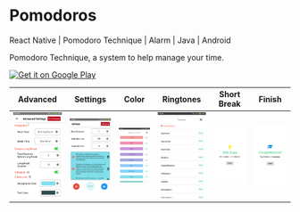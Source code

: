 # Pomodoros
React Native | Pomodoro Technique | Alarm | Java | Android

Pomodoro Technique, a system to help manage your time.

[<img src="https://play.google.com/intl/en_us/badges/images/generic/en_badge_web_generic.png"
      alt="Get it on Google Play"
      height="80">](https://play.google.com/store/apps/details?id=com.pomodoros)

Advanced | Settings | Color | Ringtones | Short Break | Finish
------------- | ------------- | ------------- | ------------- | ------------- | -------------
![Advanced Settings](https://github.com/hoangson1024/Pomodoros/blob/master/23146513_1488824974546828_1746187612_n.png?raw=true) | ![Express yourself](https://github.com/hoangson1024/Pomodoros/blob/master/23163512_1488825014546824_1302980898_n.png?raw=true) | ![Color capture](https://github.com/hoangson1024/Pomodoros/blob/master/23114888_1488825034546822_1494803744_n.png?raw=true) | ![Tongue twister](https://github.com/hoangson1024/Pomodoros/blob/master/23146445_1488825024546823_2078945491_n.png?raw=true) | ![Short Break](https://github.com/hoangson1024/Pomodoros/blob/master/23146521_1488824964546829_1374108968_n.png?raw=true) | ![Finish](https://github.com/hoangson1024/Pomodoros/blob/master/23140275_1488825037880155_814742183_n.png?raw=true)
